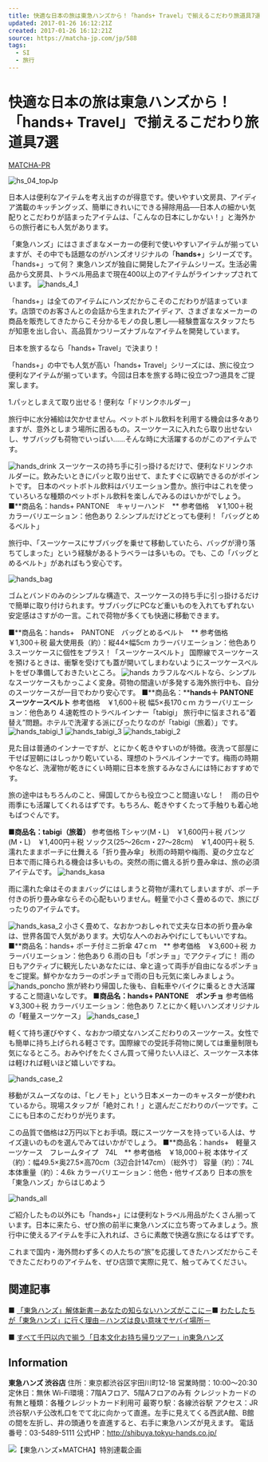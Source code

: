 ```yaml
---
title: 快適な日本の旅は東急ハンズから！「hands+ Travel」で揃えるこだわり旅道具7選 | MATCHA - 訪日外国人観光客向けWebマガジン
updated: 2017-01-26 16:12:21Z
created: 2017-01-26 16:12:21Z
source: https://matcha-jp.com/jp/588
tags:
  - SI
  - 旅行
---
```


# 快適な日本の旅は東急ハンズから！「hands+ Travel」で揃えるこだわり旅道具7選

 [MATCHA-PR](https://matcha-jp.com/jp/writer_translator/matcha-pr/writer)

![hs_04_topJp](../_resources/hs_04_topJp.jpg)

日本人は便利なアイテムを考え出すのが得意です。使いやすい文房具、アイディア満載のキッチングッズ、簡単にきれいにできる掃除用品──日本人の細かい気配りとこだわりが詰まったアイテムは、「こんなの日本にしかない！」と海外からの旅行者にも人気があります。

「東急ハンズ」にはさまざまなメーカーの便利で使いやすいアイテムが揃っていますが、その中でも話題なのがハンズオリジナルの「**hands+**」シリーズです。
「hands+」って何？
東急ハンズが独自に開発したアイテムシリーズ。生活必需品から文房具、トラベル用品まで現在400以上のアイテムがラインナップされています。
![hands_4_1](../_resources/hands_4_11.jpg)

「hands+」は全てのアイテムにハンズだからこそのこだわりが詰まっています。店頭でのお客さんとの会話から生まれたアイディア、さまざまなメーカーの商品を販売してきたからこそ分かるモノの良し悪し──経験豊富なスタッフたちが知恵を出し合い、高品質かつリーズナブルなアイテムを開発しています。

日本を旅するなら「hands+ Travel」で決まり！

「hands+」の中でも人気が高い「hands+ Travel」シリーズには、旅に役立つ便利なアイテムが揃っています。今回は日本を旅する時に役立つ7つ道具をご提案します。

1.パッとしまえて取り出せる！便利な「ドリンクホルダー」

旅行中に水分補給は欠かせません。ペットボトル飲料を利用する機会は多々ありますが、意外としまう場所に困るもの。スーツケースに入れたら取り出せないし、サブバッグも荷物でいっぱい……そんな時に大活躍するのがこのアイテムです。

![hands_drink](../_resources/hands_drink.jpg)
スーツケースの持ち手に引っ掛けるだけで、便利なドリンクホルダーに。飲みたいときにパッと取り出せて、またすぐに収納できるのがポイントです。
日本のペットボトル飲料はバリエーション豊か。旅行中はこれを使っていろいろな種類のペットボトル飲料を楽しんでみるのはいかがでしょう。
■**商品名：hands+ PANTONE　キャリーハンド　** 参考価格　￥1,100＋税
カラーバリエーション：他色あり
2.シンプルだけどとっても便利！「バッグとめるベルト」

旅行中、「スーツケースにサブバッグを乗せて移動していたら、バッグが滑り落ちてしまった」という経験があるトラベラーは多いもの。でも、この「バッグとめるベルト」があればもう安心です。

![hands_bag](../_resources/hands_bag.jpg)

ゴムとバンドのみのシンプルな構造で、スーツケースの持ち手に引っ掛けるだけで簡単に取り付けられます。サブバッグにPCなど重いものを入れてもずれない安定感はさすがの一言。これで荷物が多くても快適に移動できます。

■**商品名：hands+　PANTONE　バッグとめるベルト　** 参考価格　￥1,300＋税
最大使用長（約）：縦44×幅5cm
カラーバリエーション：他色あり
3.スーツケースに個性をプラス！「スーツケースベルト」
国際線でスーツケースを預けるときは、衝撃を受けても蓋が開いてしまわないようにスーツケースベルトをぜひ準備しておきたいところ。
![hands](../_resources/DSC_7658.jpg)
カラフルなベルトなら、シンプルなスーツケースもかっこよく変身。荷物の間違いが多発する海外旅行中も、自分のスーツケースが一目でわかり安心です。
■**商品名：****hands＋ PANTONE スーツケースベルト** 参考価格　￥1,600＋税
幅5×長170ｃｍ
カラーバリエーション：他色あり
4.速乾性のトラベルインナー「tabigi」
旅行中に悩まされる“着替え”問題。ホテルで洗濯する派にぴったりなのが「tabigi（旅着）」です。
![hands_tabigi_1](../_resources/hands_tabigi_1.jpg)
![hands_tabigi_3](../_resources/hands_tabigi_3.jpg)
![hands_tabigi_2](../_resources/hands_tabigi_2.jpg)

見た目は普通のインナーですが、とにかく乾きやすいのが特徴。夜洗って部屋に干せば翌朝にはしっかり乾いている、理想のトラベルインナーです。梅雨の時期や冬など、洗濯物が乾きにくい時期に日本を旅するみなさんには特におすすめです。

旅の途中はもちろんのこと、帰国してからも役立つこと間違いなし！　雨の日や雨季にも活躍してくれるはずです。もちろん、乾きやすくたって手触りも着心地もばつぐんです。

■**商品名：tabigi（旅着）** 参考価格
Tシャツ(M・L)　￥1,600円＋税
パンツ(M・L)　￥1,400円＋税
ソックス(25～26cm・27～28cm)　￥1,400円＋税
5.濡れたままポーチに仕舞える「折り畳み傘」
秋雨の時期や梅雨、夏の夕立など日本で雨に降られる機会は多いもの。突然の雨に備える折り畳み傘は、旅の必須アイテムです。
![hands_kasa](../_resources/hands_kasa.jpg)

雨に濡れた傘はそのままバッグにはしまうと荷物が濡れてしまいますが、ポーチ付きの折り畳み傘ならその心配もいりません。軽量で小さく畳めるので、旅にぴったりのアイテムです。

![hands_kasa_2](../_resources/hands_kasa_2.jpg)
小さく畳めて、なおかつおしゃれで丈夫な日本の折り畳み傘は、世界各国で人気があります。大切な人へのおみやげにしてもいいですね。
■**商品名：hands+ ポーチ付ミニ折傘 47ｃｍ　** 参考価格　￥3,600＋税
カラーバリエーション：他色あり
6.雨の日も「ポンチョ」でアクティブに！
雨の日もアクティブに観光したいあなたには、傘と違って両手が自由になるポンチョをご提案。鮮やかなカラーのポンチョで雨の日も元気に楽しみましょう。
![hands_poncho](../_resources/hands_poncho.jpg)
旅が終わり帰国した後も、自転車やバイクに乗るとき大活躍すること間違いなしです。
■**商品名：hands+ PANTONE　ポンチョ** 参考価格　￥3,300＋税
カラーバリエーション：他色あり
7.とにかく軽いハンズオリジナルの「軽量スーツケース」
![hands_case_1](../_resources/hands_case_1.jpg)

軽くて持ち運びやすく、なおかつ頑丈なハンズこだわりのスーツケース。女性でも簡単に持ち上げられる軽さです。国際線での受託手荷物に関しては重量制限も気になるところ。おみやげをたくさん買って帰りたい人ほど、スーツケース本体は軽ければ軽いほど嬉しいですね。

![hands_case_2](../_resources/hands_case_2.jpg)

移動がスムーズなのは、「ヒノモト」という日本メーカーのキャスターが使われているから。現場スタッフが「絶対これ！」と選んだこだわりのパーツです。ここにも日本のこだわりが光ります。

この品質で価格は2万円以下とお手頃。既にスーツケースを持っている人は、サイズ違いのものを選んでみてはいかがでしょう。
■**商品名：hands+　軽量スーツケース　フレームタイプ　74L　** 参考価格　￥18,000＋税
本体サイズ（約）：幅49.5×奥27.5×高70cm（3辺合計147cm）（総外寸）
容量（約）：74L
本体重量（約）：4.6k
カラーバリエーション：他色・他サイズあり
日本の旅を「東急ハンズ」からはじめよう

![hands_all](../_resources/hands_all.jpg)

ご紹介したもの以外にも「hands+」には便利なトラベル用品がたくさん揃っています。日本に来たら、ぜひ旅の前半に東急ハンズに立ち寄ってみましょう。旅行中に使えるアイテムを手に入れれば、さらに素敵で快適な旅になるはずです。

これまで国内・海外問わず多くの人たちの“旅”を応援してきたハンズだからこそできたこだわりのアイテムを、ぜひ店頭で実際に見て、触ってみてください。

## 関連記事

■ [「東急ハンズ」解体新書－あなたの知らないハンズがここに－](http://mcha.jp/17681)■ [わたしたちが「東急ハンズ」に行く理由－ハンズは良い意味でヤバイ場所－](http://mcha.jp/21833)

■ [すべて千円以内で揃う「日本文化お持ち帰りツアー」in東急ハンズ](http://mcha.jp/27626)

## Information

**東急ハンズ 渋谷店**
住所：東京都渋谷区宇田川町12-18
営業時間：10:00～20:30
定休日：無休
Wi-Fi環境：7階Aフロア、5階Aフロアのみ有
クレジットカードの有無と種類：各種クレジットカード利用可
最寄り駅：各線渋谷駅
アクセス：JR渋谷駅ハチ公改札口をでて北に向かって直進。左手に見えてくる西武A館、B館の間を左折し、井の頭通りを直進すると、右手に東急ハンズが見えます。
電話番号：03-5489-5111
公式HP：http://shibuya.tokyu-hands.co.jp/

![【東急ハンズ×MATCHA】特別連載企画](../_resources/special_tokyuhands1.jpg)